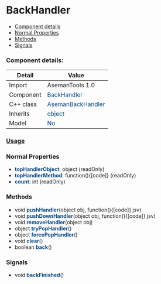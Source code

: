 # BackHandler

 * [Component details](#component-details)
 * [Normal Properties](#normal-properties)
 * [Methods](#methods)
 * [Signals](#signals)


### Component details:

|Detail|Value|
|------|-----|
|Import|AsemanTools 1.0|
|Component|<font color='#074885'>BackHandler</font>|
|C++ class|<font color='#074885'>AsemanBackHandler</font>|
|Inherits|<font color='#074885'>object</font>|
|Model|<font color='#074885'>No</font>|


### [Usage](backhandlerusage.md)

### Normal Properties

* <font color='#074885'><b>topHandlerObject</b></font>: object (readOnly)
* <font color='#074885'><b>topHandlerMethod</b></font>: function(){[code]} (readOnly)
* <font color='#074885'><b>count</b></font>: int (readOnly)


### Methods

 * void <font color='#074885'><b>pushHandler</b></font>(object obj, function(){[code]} jsv)
 * void <font color='#074885'><b>pushDownHandler</b></font>(object obj, function(){[code]} jsv)
 * void <font color='#074885'><b>removeHandler</b></font>(object obj)
 * object <font color='#074885'><b>tryPopHandler</b></font>()
 * object <font color='#074885'><b>forcePopHandler</b></font>()
 * void <font color='#074885'><b>clear</b></font>()
 * boolean <font color='#074885'><b>back</b></font>()


### Signals

 * void <font color='#074885'><b>backFinished</b></font>()


